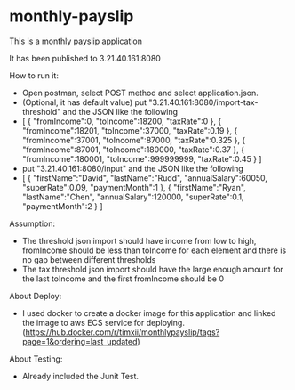 # monthly-payslip

This is a monthly payslip application

It has been published to 3.21.40.161:8080


How to run it:
- Open postman, select POST method and select application.json.
- (Optional, it has default value) put "3.21.40.161:8080/import-tax-threshold" and the JSON like the following
- [
  {
    "fromIncome":0,
    "toIncome":18200,
    "taxRate":0
  },
  {
    "fromIncome":18201,
    "toIncome":37000,
    "taxRate":0.19
  },
  {
    "fromIncome":37001,
    "toIncome":87000,
    "taxRate":0.325
  },
  {
    "fromIncome":87001,
    "toIncome":180000,
    "taxRate":0.37
  },
  {
    "fromIncome":180001,
    "toIncome":999999999,
    "taxRate":0.45
  }
]
- put "3.21.40.161:8080/input" and the JSON like the following
- [
  {
  	"firstName":"David",
    "lastName":"Rudd",
    "annualSalary":60050,
	"superRate":0.09,
	"paymentMonth":1
  },
  {
    "firstName":"Ryan",
    "lastName":"Chen",
    "annualSalary":120000,
    "superRate":0.1,
    "paymentMonth":2
  }
]

Assumption:
- The threshold json import should have income from low to high, fromIncome should be less than toIncome for each element and there is no gap between different thresholds
- The tax threshold json import should have the large enough amount for the last toIncome and the first fromIncome should be 0


About Deploy: 
- I used docker to create a docker image for this application and linked the image to aws ECS service for deploying.(https://hub.docker.com/r/timxii/monthlypayslip/tags?page=1&ordering=last_updated)

About Testing: 
- Already included the Junit Test.
